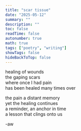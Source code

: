 ```yaml
---
title: "scar tissue"
date: "2025-05-12"
summary: ""
description: ""
toc: false
readTime: false
autonumber: true
math: true
tags: ["poetry", "writing"]
showTags: false
hideBackToTop: false
---
```


healing of wounds  
the gaping scars  
where once I had pain  
has been healed many times over  
  
the pain a distant memory  
yet the healing continues  
a reminder, an anchor in time  
a lesson that clings onto us  

-aw